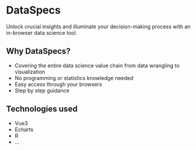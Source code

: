# DataSpecs
Unlock crucial insights and illuminate your decision-making process with an in-browser data science tool.

## Why DataSpecs?
- Covering the entire data science value chain from data wrangling to visualization
- No programming or statistics knowledge needed
- Easy access through your browsers
- Step by step guidance
## Technologies used
- Vue3
- Echarts
- R
- ...

  
